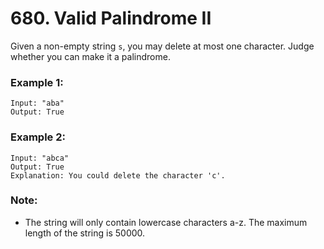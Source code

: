 # 680. Valid Palindrome II

Given a non-empty string `s`, you may delete at most one character. Judge whether you can make it a palindrome.

### Example 1:
```
Input: "aba"
Output: True
```

### Example 2:
```
Input: "abca"
Output: True
Explanation: You could delete the character 'c'.
```

### Note:
- The string will only contain lowercase characters a-z. The maximum length of the string is 50000.